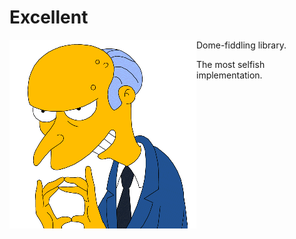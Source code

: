 # Excellent

<img align="left" width="299" height="302" src="./images/burns1.gif">

Dome-fiddling library.

The most selfish implementation.

